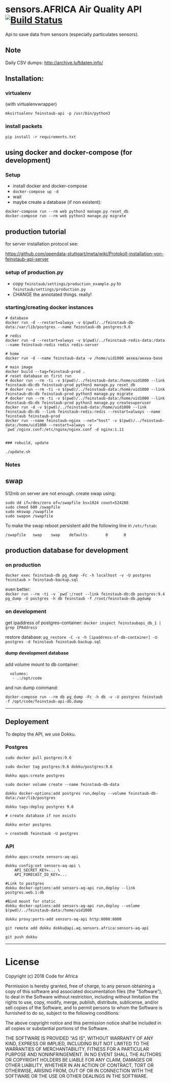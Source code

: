 # sensors.AFRICA Air Quality API [![Build Status](https://travis-ci.org/CodeForAfricaLabs/sensors.AFRICA-AQ-api.svg?branch=master)](https://travis-ci.org/CodeForAfricaLabs/sensors.AFRICA-AQ-api)

Api to save data from sensors (especially particulates sensors).

## Note

Daily CSV dumps: http://archive.luftdaten.info/

## Installation:

### virtualenv

(with virtualenvwrapper)

``mkvirtualenv feinstaub-api -p /usr/bin/python3``

### install packets

```pip install -r requirements.txt```


## using docker and docker-compose (for development)

### Setup

* install docker and docker-compose
* `docker-compose up -d`
* wait
* maybe create a database (if non existent):
```
docker-compose run --rm web python3 manage.py reset_db
docker-compose run --rm web python3 manage.py migrate
```

## production tutorial

for server installation protocol see:

https://github.com/opendata-stuttgart/meta/wiki/Protokoll-installation-von-feinstaub-api-server

### setup of production.py

* copy ``feinstaub/settings/production_example.py`` to ``feinstaub/settings/production.py``
* CHANGE the annotated things. really!


### starting/creating docker instances

```
# database
docker run -d --restart=always -v $(pwd)/../feinstaub-db-data:/var/lib/postgres --name feinstaub-db postgres:9.6

# redis
docker run -d --restart=always -v $(pwd)/../feinstaub-redis-data:/data --name feinstaub-redis redis redis-server

# home
docker run -d --name feinstaub-data -v /home/uid1000 aexea/aexea-base

# main image
docker build --tag=feinstaub-prod .
# reset database on first run
# docker run --rm -ti -v $(pwd)/../feinstaub-data:/home/uid1000 --link feinstaub-db:db feinstaub-prod python3 manage.py reset_db
# docker run --rm -ti -v $(pwd)/../feinstaub-data:/home/uid1000 --link feinstaub-db:db feinstaub-prod python3 manage.py migrate
# docker run --rm -ti -v $(pwd)/../feinstaub-data:/home/uid1000 --link feinstaub-db:db feinstaub-prod python3 manage.py createsuperuser
docker run -d -v $(pwd)/../feinstaub-data:/home/uid1000 --link feinstaub-db:db --link feinstaub-redis:redis --restart=always --name feinstaub feinstaub-prod
docker run --name feinstaub-nginx --net="host" -v $(pwd)/../feinstaub-data:/home/uid1000 --restart=always -v `pwd`/nginx.conf:/etc/nginx/nginx.conf -d nginx:1.11


### rebuild, update

./update.sh
```


### Notes

## swap

512mb on server are not enough.
create swap using:
```
sudo dd if=/dev/zero of=/swapfile bs=1024 count=524288
sudo chmod 600 /swapfile
sudo mkswap /swapfile
sudo swapon /swapfile
```

To make the swap reboot persistent add the following line in `/etc/fstab`:
```
/swapfile   swap    swap    defaults        0       0
```

## production database for development

### on production

``
docker exec feinstaub-db pg_dump -Fc -h localhost -v -U postgres feinstaub > feinstaub-backup.sql
``

even better:  
``
docker run --rm -ti -v `pwd`:/root --link feinstaub-db:db postgres:9.4 pg_dump -U postgres -h db feinstaub -f /root/feinstaub-db.pgdump
``

### on development

get ipaddress of postgres-container:
``
docker inspect feinstaubapi_db_1 | grep IPAddress
``

restore database:
``
pg_restore -C -v -h [ipaddress-of-db-container] -U postgres -d feinstaub feinstaub-backup.sql
``

#### dump development database

add volume mount to db container:
```
  volumes:
   - .:/opt/code
```

and run dump command:

```
docker-compose run --rm db pg_dump -Fc -h db -v -U postgres feinstaub -f /opt/code/feinstaub-api-db.dump
```

---

## Deployement

To deploy the API, we use Dokku.

### Postgres
```
sudo docker pull postgres:9.6

sudo docker tag postgres:9.6 dokku/postgres:9.6

dokku apps:create postgres

sudo docker volume create --name feinstaub-db-data

dokku docker-options:add postgres run,deploy --volume feinstaub-db-data:/var/lib/postgres

dokku tags:deploy postgres 9.6

# create database if non exists

dokku enter postgres

> createdb feinstaub -U postgres
```

### API

```
dokku apps:create sensors-aq-api

dokku config:set sensors-aq-api \
    API_SECRET_KEY=... \
    API_FORECAST_IO_KEY=... 

#Link to postgres
dokku docker-options:add sensors-aq-api run,deploy --link postgres.web.1:db

#Bind mount for static
dokku docker-options:add sensors-aq-api run,deploy --volume $(pwd)/../feinstaub-data:/home/uid1000

dokku proxy:ports-add sensors-aq-api http:8000:8000

git remote add dokku dokku@api.aq.sensors.africa:sensors-aq-api

git push dokku

```

---

# License

Copyright (c) 2018 Code for Africa

Permission is hereby granted, free of charge, to any person obtaining a copy
of this software and associated documentation files (the "Software"), to deal
in the Software without restriction, including without limitation the rights
to use, copy, modify, merge, publish, distribute, sublicense, and/or sell
copies of the Software, and to permit persons to whom the Software is
furnished to do so, subject to the following conditions:

The above copyright notice and this permission notice shall be included in all
copies or substantial portions of the Software.

THE SOFTWARE IS PROVIDED "AS IS", WITHOUT WARRANTY OF ANY KIND, EXPRESS OR
IMPLIED, INCLUDING BUT NOT LIMITED TO THE WARRANTIES OF MERCHANTABILITY,
FITNESS FOR A PARTICULAR PURPOSE AND NONINFRINGEMENT. IN NO EVENT SHALL THE
AUTHORS OR COPYRIGHT HOLDERS BE LIABLE FOR ANY CLAIM, DAMAGES OR OTHER
LIABILITY, WHETHER IN AN ACTION OF CONTRACT, TORT OR OTHERWISE, ARISING FROM,
OUT OF OR IN CONNECTION WITH THE SOFTWARE OR THE USE OR OTHER DEALINGS IN THE
SOFTWARE.
